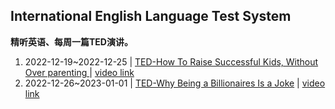 ## International English Language Test System

**精听英语、每周一篇TED演讲。**

1. 2022-12-19~2022-12-25 | [TED-How To Raise Successful Kids, Without Over parenting ](./20221219-20221225-TED-How%20To%20Raise%20Successful%20Kids%2C%20Without%20Over%20parenting.md) | [video link](https://www.youtube.com/watch?v=CyElHdaqkjo)
1. 2022-12-26~2023-01-01 | [TED-Why Being a Billionaires Is a Joke](./20221226-20230101-TED-Why%20Being%20a%20Billionaires%20Is%20a%20Joke.md) | [video link](https://www.youtube.com/watch?v=ak1oANet6SI)

